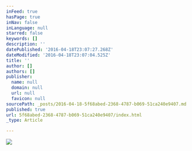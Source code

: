 ```yaml
---
inFeed: true
hasPage: true
inNav: false
inLanguage: null
starred: false
keywords: []
description: ''
datePublished: '2016-04-18T23:07:27.268Z'
dateModified: '2016-04-18T23:07:04.525Z'
title: ''
author: []
authors: []
publisher:
  name: null
  domain: null
  url: null
  favicon: null
sourcePath: _posts/2016-04-18-5f68abed-2368-4787-b069-51ca240e9407.md
published: true
url: 5f68abed-2368-4787-b069-51ca240e9407/index.html
_type: Article

---
```

![](https://the-grid-user-content.s3-us-west-2.amazonaws.com/3e5d6a95-900a-4ed0-8e20-37e23157f178.jpg)